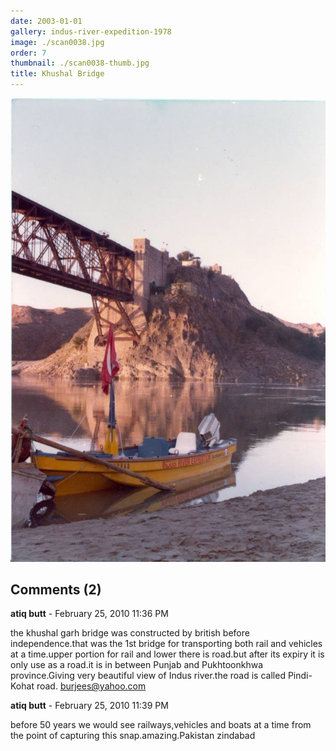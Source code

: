 ```yaml
---
date: 2003-01-01
gallery: indus-river-expedition-1978
image: ./scan0038.jpg
order: 7
thumbnail: ./scan0038-thumb.jpg
title: Khushal Bridge
---
```


![Khushal Bridge](./scan0038.jpg)

<div id="comments">

## Comments (2)

<div id="comment">

**atiq butt** - February 25, 2010 11:36 PM

the khushal garh bridge was constructed by british before independence.that was the 1st bridge for transporting both rail and vehicles at a time.upper portion for rail and lower there is road.but after its expiry it is only use as a road.it is in between Punjab and Pukhtoonkhwa province.Giving very beautiful view of Indus river.the road is called Pindi-Kohat road.
burjees@yahoo.com

</div>

<div id="comment">

**atiq butt** - February 25, 2010 11:39 PM

before 50 years we would see railways,vehicles and boats at a time from the point of capturing this snap.amazing.Pakistan zindabad

</div>

</div>